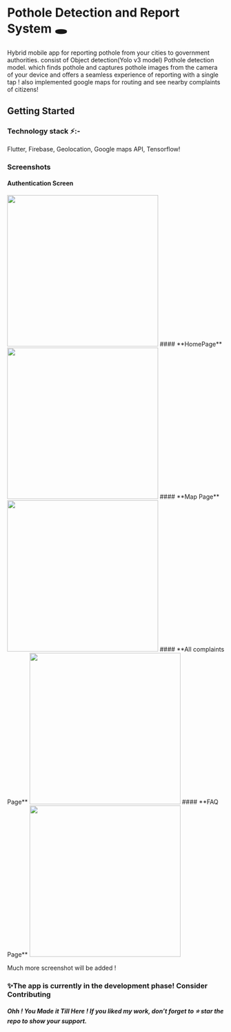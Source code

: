 # Pothole Detection and Report System 🕳️

Hybrid mobile app for reporting pothole from your cities to government authorities. consist of Object detection(Yolo v3 model) Pothole detection model. which finds pothole and captures pothole images from the camera of your device and offers a seamless experience of reporting with a single tap ! also implemented google maps for routing and see nearby complaints of citizens!

## Getting Started

### Technology stack ⚡:- 
Flutter, Firebase, Geolocation, Google maps API, Tensorflow! 

### Screenshots

#### **Authentication Screen**
<img src="https://user-images.githubusercontent.com/37141368/94955544-5b071480-0508-11eb-9ec1-5008f1e52e29.jpg" width= "350">
#### **HomePage**
<img src="https://user-images.githubusercontent.com/37141368/94955586-6fe3a800-0508-11eb-88cb-20b578468891.jpg" width= "350">
#### **Map Page**
<img src="https://user-images.githubusercontent.com/37141368/94955610-7a9e3d00-0508-11eb-93fa-7faa90a39f6e.jpg" width= "350">
#### **All complaints Page**
<img src="https://user-images.githubusercontent.com/37141368/94955639-81c54b00-0508-11eb-86ab-15f509b8ad1f.jpg" width= "350">
#### **FAQ Page**
<img src="https://user-images.githubusercontent.com/37141368/94955669-90136700-0508-11eb-81ac-9e0d228034dc.jpg" width= "350">

Much more screenshot will be added !
### ✨The app is currently in the development phase! Consider Contributing 

##### Ohh ! You Made it Till Here ! If you liked my work, don’t forget to ⭐ star the repo to show your support.
